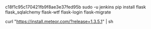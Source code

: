 
c18f1c95c170421fb9f8ae3e37fed95b
sudo -u jenkins pip install flask flask_sqlalchemy flask-wtf flask-login flask-migrate

curl "https://install.meteor.com/?release=1.3.5.1" | sh

